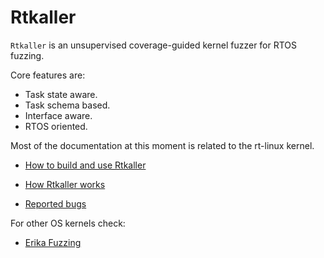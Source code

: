 # Rtkaller
 
`Rtkaller`  is an unsupervised coverage-guided kernel fuzzer for RTOS fuzzing. 

Core features are:
 * Task state aware.
 * Task schema based.
 * Interface aware.
 * RTOS oriented. 

Most of the documentation at this moment is related to the rt-linux kernel.
- [How to build and use Rtkaller](docs/usage.md)

- [How Rtkaller works](docs/features.md)

- [Reported bugs](docs/buglist.md)

For other OS kernels check:

- [Erika Fuzzing](rtkaller_erika/README.md) 
